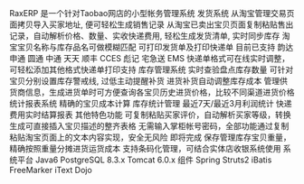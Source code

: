 RaxERP 是一个针对Taobao网店的小型帐务管理系统
发货系统
从淘宝管理交易页面拷贝导入买家地址, 便可轻松生成销售记录
从淘宝已卖出宝贝页面复制粘贴售出记录，自动解析价格、数量、实收快递费用, 轻松生成发货清单, 实时同步库存
淘宝宝贝名称与库存品名可做模糊匹配
可打印发货单及打印快递单
目前已支持 韵达 申通 圆通 中通 天天 顺丰 CCES 彪记 宅急送 EMS
快递单格式可在线实时调整，可轻松添加其他格式快递单打印支持
库存管理系统
实时查验盘点库存数量
可针对宝贝分别设置库存警戒线, 过低主动提醒补货
进货补货自动调整库存成本
管理供货商信息，生成进货单时可方便查询各宝贝历史进货价格，比较不同渠道进货价格
统计报表系统
精确的宝贝成本计算
库存统计管理
最近7天/最近3月利润统计
快递费用实时结算报表
其他特色功能
可复制粘贴买家评价，自动解析买家等级，转换生成可直接插入宝贝描述的整齐表格
无需输入掌柜帐号密码，全部功能通过复制粘贴淘宝页面上的文本内容实现，安全无风险
即将完成
保存管理库存宝贝重量，精确按照重量分摊进货运货成本
支持条码化管理，可结合实体店收银系统使用
系统平台
Java6
PostgreSQL 8.3.x
Tomcat 6.0.x
组件
Spring
Struts2
iBatis
FreeMarker
iText
Dojo
